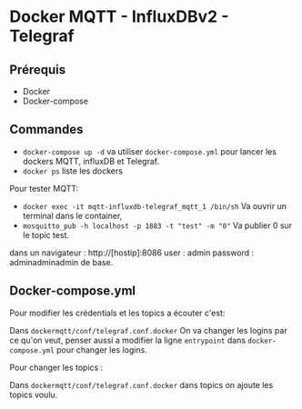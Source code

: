 # Docker MQTT - InfluxDBv2 - Telegraf

## Prérequis 

- Docker
- Docker-compose

## Commandes 


- `docker-compose up -d` va utiliser `docker-compose.yml` pour lancer les dockers MQTT, influxDB et Telegraf.
- `docker ps` liste les dockers

Pour tester MQTT: 
- `docker exec -it mqtt-influxdb-telegraf_mqtt_1 /bin/sh` Va ouvrir un terminal dans le container,
- `mosquitto_pub -h localhost -p 1883 -t "test" -m "0"` Va publier 0 sur le topic test.

dans un navigateur : http://[hostip]:8086 
user : admin
password : adminadminadmin de base.  

## Docker-compose.yml

Pour modifier les crédentials et les topics a écouter c'est: 

Dans `dockermqtt/conf/telegraf.conf.docker` On va changer les logins par ce qu'on veut, penser aussi a modifier la ligne `entrypoint` dans `docker-compose.yml` pour changer les logins.

Pour changer les topics :

Dans `dockermqtt/conf/telegraf.conf.docker` dans topics on ajoute les topics voulu. 

